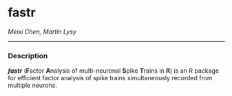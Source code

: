 # fastr

*Meixi Chen, Martin Lysy*

---

### Description 

***fastr*** (**F**actor **A**nalysis of multi-neuronal **S**pike **T**rains in **R**) is an R package for efficient factor analysis of spike trains simultaneously recorded from multiple neurons. 

